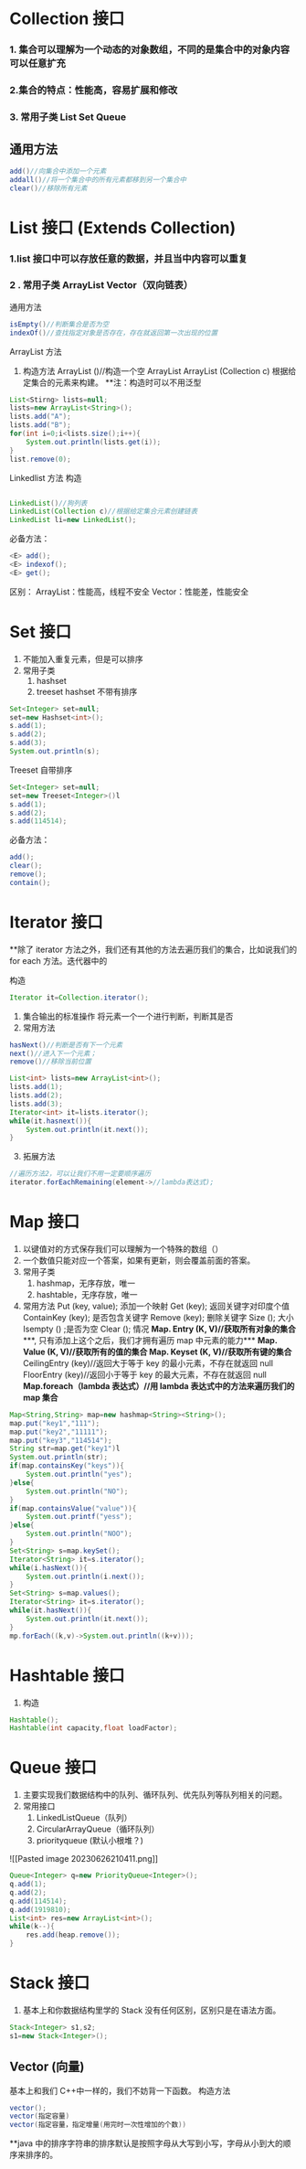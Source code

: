 # Collection 接口
### 1. 集合可以理解为一个动态的对象数组，不同的是集合中的对象内容可以任意扩充

### 2.集合的特点：性能高，容易扩展和修改

### 3. 常用子类 List Set Queue

## 通用方法
```java
add()//向集合中添加一个元素
addall()//将一个集合中的所有元素都移到另一个集合中
clear()//移除所有元素
```

# List 接口 (Extends Collection)
### 1.list 接口中可以存放任意的数据，并且当中内容可以重复

### 2 . 常用子类 ArrayList Vector（双向链表）

通用方法
```java
isEmpty()//判断集合是否为空
indexOf()//查找指定对象是否存在，存在就返回第一次出现的位置
```

ArrayList 方法
1. 构造方法
ArrayList ()//构造一个空 ArrayList
ArrayList (Collection c) 根据给定集合的元素来构建。
**注：构造时可以不用泛型



```java
List<Stirng> lists=null;
lists=new ArrayList<String>();
lists.add("A");
lists.add("B");
for(int i=0;i<lists.size();i++){
	System.out.println(lists.get(i));
}
list.remove(0);

```

Linkedlist 方法
构造
```java

LinkedList()//狗列表
LinkedList(Collection c)//根据给定集合元素创建链表
LinkedList li=new LinkedList();

```

必备方法：
```java
<E> add();
<E> indexof();
<E> get();
```
区别：
ArrayList：性能高，线程不安全
Vector：性能差，性能安全

# Set 接口
1. 不能加入重复元素，但是可以排序
2. 常用子类
	1. hashset
	2. treeset
hashset 不带有排序
```java
Set<Integer> set=null;
set=new Hashset<int>();
s.add(1);
s.add(2);
s.add(3);
System.out.println(s);
```
Treeset 自带排序
```java
Set<Integer> set=null;
set=new Treeset<Integer>()l
s.add(1);
s.add(2);
s.add(114514);
```

必备方法：
```java
add();
clear();
remove();
contain();
```

# Iterator 接口
**除了 iterator 方法之外，我们还有其他的方法去遍历我们的集合，比如说我们的 for each 方法。迭代器中的 

构造
```java
Iterator it=Collection.iterator();
```

1. 集合输出的标准操作
	将元素一个一个进行判断，判断其是否
2. 常用方法
```java
hasNext()//判断是否有下一个元素
next()//进入下一个元素；
remove()//移除当前位置
```

```java
List<int> lists=new ArrayList<int>();
lists.add(1);
lists.add(2);
lists.add(3);
Iterator<int> it=lists.iterator();
while(it.hasnext()){
	System.out.println(it.next());
}
```

3. 拓展方法
```java
//遍历方法2，可以让我们不用一定要顺序遍历
iterator.forEachRemaining(element->//lambda表达式);
```

# Map 接口
1. 以键值对的方式保存我们可以理解为一个特殊的数组（）
2. 一个数值只能对应一个答案，如果有更新，则会覆盖前面的答案。
3. 常用子类
	1. hashmap，无序存放，唯一
	2. hashtable，无序存放，唯一
4. 常用方法
	Put (key, value); 添加一个映射
	Get (key); 返回关键字对印度个值
	ContainKey (key); 是否包含关键字
	Remove (key); 删除关键字
	Size (); 大小
	Isempty () ;是否为空
	Clear (); 情况
	**Map. Entry (K, V)//获取所有对象的集合*****, 只有添加上这个之后，我们才拥有遍历 map 中元素的能力***
	**Map. Value (K, V)//获取所有的值的集合
	Map. Keyset (K, V)//获取所有键的集合**	
	CeilingEntry (key)//返回大于等于 key 的最小元素，不存在就返回 null
	FloorEntry (key)//返回小于等于 key 的最大元素，不存在就返回 null	
	**Map.foreach（lambda 表达式）//用 lambda 表达式中的方法来遍历我们的 map 集合**

```java
Map<String,String> map=new hashmap<String><String>();
map.put("key1","111");
map.put("key2","11111");
map.put("key3","114514");
String str=map.get("key1")l
System.out.println(str);
if(map.containsKey("keys")){
	System.out.println("yes");
}else{
	System.out.println("NO");
}
if(map.containsValue("value")){
	System.out.printf("yess");
}else{
	System.out.println("NOO");
}
Set<String> s=map.keySet();
Iterator<String> it=s.iterator();
while(i.hasNext()){
	System.out.println(i.next());
}
Set<String> s=map.values();
Iterator<String> it=s.iterator();
while(it.hasNext()){
	System.out.println(it.next());
}
mp.forEach((k,v)->System.out.println((k+v)));
```
# Hashtable 接口
1. 构造
```java
Hashtable();
Hashtable(int capacity,float loadFactor);
```
# Queue 接口
1. 主要实现我们数据结构中的队列、循环队列、优先队列等队列相关的问题。
2. 常用接口 
	1. LinkedListQueue（队列）
	2. CircularArrayQueue（循环队列）
	3. priorityqueue (默认小根堆？)

![[Pasted image 20230626210411.png]]

```java
Queue<Integer> q=new PriorityQueue<Integer>();
q.add(1);
q.add(2);
q.add(114514);
q.add(1919810);
List<int> res=new ArrayList<int>();
while(k--){
	res.add(heap.remove());
}
```
# Stack 接口
1. 基本上和你数据结构里学的 Stack 没有任何区别，区别只是在语法方面。
```java
Stack<Integer> s1,s2;
s1=new Stack<Integer>();
```


## Vector (向量)
基本上和我们 C++中一样的，我们不妨背一下函数。
构造方法
```java
vector();
vector(指定容量)
vector(指定容量，指定增量(用完时一次性增加的个数))
```

**java 中的排序字符串的排序默认是按照字母从大写到小写，字母从小到大的顺序来排序的。



